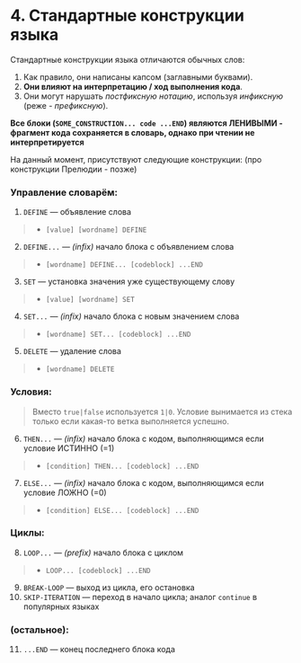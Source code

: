 # 4. Стандартные конструкции языка

Стандартные конструкции языка отличаются обычных слов:
1. Как правило, они написаны капсом (заглавными буквами).
2. **Они влияют на интерпретацию / ход выполнения кода**.
3. Они могут нарушать *постфиксную нотацию*, используя *инфиксную* (реже - *префиксную*).

**Все блоки (`SOME_CONSTRUCTION... code ...END`) являются ЛЕНИВЫМИ - фрагмент кода сохраняется в словарь, однако при чтении не интерпретируется**

На данный момент, присутствуют следующие конструкции: (про конструкции Прелюдии - позже)

### Управление словарём:

1. `DEFINE` — объявление слова
>- `[value] [wordname] DEFINE`
2. `DEFINE...` — *(infix)* начало блока с объявлением слова
>- `[wordname] DEFINE... [codeblock] ...END`
3. `SET` — установка значения уже существующему слову
>- `[value] [wordname] SET`
4. `SET...` — *(infix)* начало блока с новым значением слова
>- `[wordname] SET... [codeblock] ...END`
5. `DELETE` — удаление слова
>- `[wordname] DELETE`

### Условия:

> Вместо `true|false` используется `1|0`. Условие вынимается из стека только если какая-то ветка выполняется успешно.
6. `THEN...` — *(infix)* начало блока с кодом, выполняющимся если условие ИСТИННО (=1)
>- `[condition] THEN... [codeblock] ...END`
7. `ELSE...` — *(infix)* начало блока с кодом, выполняющимся если условие ЛОЖНО (=0)
>- `[condition] ELSE... [codeblock] ...END`

### Циклы:

8. `LOOP...` — *(prefix)* начало блока с циклом
>- `LOOP... [codeblock] ...END`
9. `BREAK-LOOP` — выход из цикла, его остановка
10. `SKIP-ITERATION` — переход в начало цикла; аналог `continue` в популярных языках

### (остальное):

11. `...END` — конец последнего блока кода
